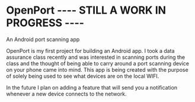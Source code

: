 # OpenPort  ---- STILL A WORK IN PROGRESS ----
An Android port scanning app 

OpenPort is my first project for building an Android app. I took a data assurance class recently and was interested in scanning ports
during the class and the thought of being able to carry around a port scanning device on your phone came into mind. This app is being created with the purpose of solely being used to see what devices are on the local WIFI.

In the future I plan on adding a feature that will send you a notification whenever a new device connects to the network. 
